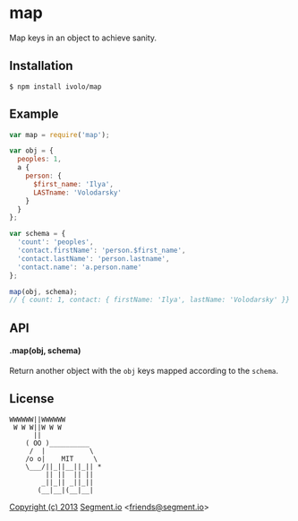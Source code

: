 
# map
 
  Map keys in an object to achieve sanity.

## Installation

    $ npm install ivolo/map

## Example

```js
var map = require('map');

var obj = { 
  peoples: 1,
  a { 
    person: { 
      $first_name: 'Ilya', 
      LASTname: 'Volodarsky' 
    }
  }
};

var schema = {
  'count': 'peoples',
  'contact.firstName': 'person.$first_name',
  'contact.lastName': 'person.lastname',
  'contact.name': 'a.person.name'
};

map(obj, schema);
// { count: 1, contact: { firstName: 'Ilya', lastName: 'Volodarsky' }}

```

## API

#### .map(obj, schema)

  Return another object with the `obj` keys mapped according to the `schema`.


## License

```
WWWWWW||WWWWWW
 W W W||W W W
      ||
    ( OO )__________
     /  |           \
    /o o|    MIT     \
    \___/||_||__||_|| *
         || ||  || ||
        _||_|| _||_||
       (__|__|(__|__|
```

[Copyright (c) 2013](http://animals.ivolo.me) [Segment.io](https://segment.io) &lt;friends@segment.io&gt;
